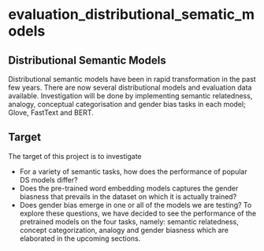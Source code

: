 # evaluation_distributional_sematic_models
## Distributional Semantic Models
Distributional semantic models have been in rapid transformation in the past few years. There are now several distributional models and evaluation data available. Investigation will be done by implementing semantic relatedness, analogy, conceptual categorisation and gender bias tasks in each model; Glove, FastText and BERT.
## Target 
The target of this project is to investigate
- For a variety of semantic tasks, how does the performance of popular DS models differ?
- Does the pre-trained word embedding models captures the gender biasness that prevails in the dataset on which it is actually trained?
- Does gender bias emerge in one or all of the models we are testing?
To explore these questions, we have decided to see the performance of the pretrained models on the four tasks, namely: semantic relatedness, concept categorization, analogy and gender biasness which are elaborated in the upcoming sections.

